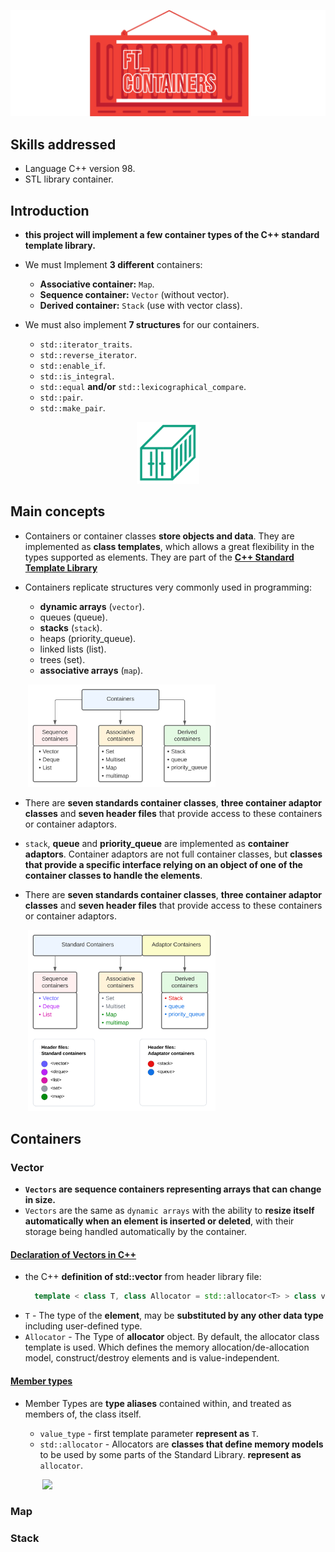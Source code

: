 ![img/conta.png](img/conta.png)

## Skills addressed 

* Language C++ version 98.
* STL library container.

## Introduction


* **this project will implement a few container types of the C++ standard template library.**
* We must Implement **3 different** containers:
  * **Associative container:** `Map`.
  * **Sequence container:** `Vector` (without vector<bool>).
  * **Derived container:** `Stack` (use with vector class).


* We must also implement **7 structures** for our containers.
  * `std::iterator_traits`.
  * `std::reverse_iterator`.
  * `std::enable_if`.
  * `std::is_integral`.
  * `std::equal` **and/or** `std::lexicographical_compare`.
  * `std::pair`.
  * `std::make_pair`.

<p align="center">
  <img src="img/cargo.png" width="100">
</p>

## Main concepts

* Containers or container classes **store objects and data**. They are implemented as **class templates**, which allows a 
great flexibility in the types supported as elements. They are part of the 
[**C++ Standard Template Library**](https://github.com/0xCAF3D0OD/CPP/tree/main/module_08)
 
 
* Containers replicate structures very commonly used in programming:
  * **dynamic arrays** (`vector`).
  * queues (queue).
  * **stacks** (`stack`).
  * heaps (priority_queue).
  * linked lists (list).
  * trees (set).
  * **associative arrays** (`map`).


&nbsp;&nbsp;&nbsp;&nbsp;&nbsp;&nbsp;
[<img src="img/containers.svg" width="300">]("img/containers.svg")

* There are **seven standards container classes**, **three container adaptor classes** and **seven header files**
that provide access to these containers or container adaptors.

* `stack`, **queue** and **priority_queue** are implemented as **container adaptors**. Container adaptors are not full container
  classes, but **classes that provide a specific interface relying on an object of one of the container classes to handle
  the elements**.


* There are **seven standards container classes**, **three container adaptor classes** and **seven header files**
  that provide access to these containers or container adaptors.


&nbsp;&nbsp;&nbsp;&nbsp;&nbsp;&nbsp;
[<img src="img/containers_header_file.svg" width="300">]("img/containers_header_file.svg)

## Containers

### Vector

* **`Vectors` are sequence containers representing arrays that can change in size.**
* `Vectors` are the same as `dynamic arrays` with the ability to **resize itself automatically when an element is inserted 
or deleted**, with their storage being handled automatically by the container.

#### **[Declaration of Vectors in C++](https://www.mygreatlearning.com/blog/vectors-in-c/)**

* the C++ **definition of std::vector** from <vector> header library file:
  ````c++
    template < class T, class Allocator = std::allocator<T> > class vector;
    ````
* `T` - The type of the **element**, may be **substituted by any other data type** including user-defined type.
* `Allocator` - The Type of **allocator** object. By default, the allocator class template is used. 
Which defines the memory allocation/de-allocation model, construct/destroy elements and is value-independent.

#### **[Member types](https://riptutorial.com/cplusplus/example/14397/member-types-and-aliases)**

* Member Types are **type aliases** contained within, and treated as members of, the class itself.
  * `value_type` - first template parameter **represent as** `T`.
  * `std::allocator` - Allocators are **classes that define memory models** to be used by some parts of the Standard Library.
    **represent as** `allocator`.

  &nbsp;&nbsp;&nbsp;&nbsp;&nbsp;&nbsp;
  [<img src="img/tableau_alloc.svg" width="300">]("img/tableau_alloc.svg)
    

### Map
### Stack
